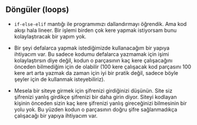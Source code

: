 ## Döngüler (loops)
- `if-else-elif` mantığı ile programımızı dallandırmayı öğrendik. Ama kod akışı hala lineer. Bir işlemi birden çok kere yapmak istiyorsam bunu kolaylaştıracak bir yapım yok. 

- Bir şeyi defalarca yapmak istediğimizde kullanacağım bir yapıya ihtiyacım var. Bu sadece kodumu defalarca yazmamak için işimi kolaylaştırsın diye değil, kodun o parçasının kaç kere çalışacağını önceden bilmediğim için de olabilir (100 kere çalışacak kod parçasını 100 kere art arta yazmak da zaman için iyi bir pratik değil, sadece böyle şeyler için de kullanmak isteyebiliriz).

- Mesela bir siteye girmek için şifrenizi girdiğinizi düşünün. Site siz şifrenizi yanlış girdikçe şifrenizi bir daha girin diyor. Siteyi kodlayan kişinin önceden sizin kaç kere şifrenizi yanlış gireceğinizi bilmesinin bir yolu yok. Bu yüzden kodun o parçasının doğru şifre sağlanmadıkça çalışacağı bir yapıya ihtiyacım var.
